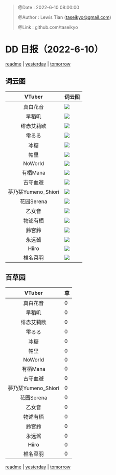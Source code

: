 > @Date    : 2022-6-10 08:00:00
>
> @Author  : Lewis Tian (taseikyo@gmail.com)
>
> @Link    : github.com/taseikyo

# DD 日报（2022-6-10）

[readme](../README.md) | [yesterday](2022-6-9.md) | [tomorrow](2022-6-11.md)

## 词云图

|VTuber|词云图|
|:-:|-|
|真白花音|![](../../images/daily/21402309_2022-6-10_purge_wordcloud.png)|
|早稻叽|![](../../images/daily/41682_2022-6-10_purge_wordcloud.png)|
|绯赤艾莉欧|![](../../images/daily/21396545_2022-6-10_purge_wordcloud.png)|
|雫るる|![](../../images/daily/21013446_2022-6-10_purge_wordcloud.png)|
|冰糖|![](../../images/daily/876396_2022-6-10_purge_wordcloud.png)|
|帕里|![](../../images/daily/4895312_2022-6-10_purge_wordcloud.png)|
|NoWorld|![](../../images/daily/21448649_2022-6-10_purge_wordcloud.png)|
|有栖Mana|![](../../images/daily/6542258_2022-6-10_purge_wordcloud.png)|
|古守血遊|![](../../images/daily/8725120_2022-6-10_purge_wordcloud.png)|
|夢乃栞Yumeno_Shiori|![](../../images/daily/14052636_2022-6-10_purge_wordcloud.png)|
|花园Serena|![](../../images/daily/14327465_2022-6-10_purge_wordcloud.png)|
|乙女音|![](../../images/daily/21320551_2022-6-10_purge_wordcloud.png)|
|物述有栖|![](../../images/daily/21449083_2022-6-10_purge_wordcloud.png)|
|鈴宮鈴|![](../../images/daily/21685677_2022-6-10_purge_wordcloud.png)|
|永远酱|![](../../images/daily/21701071_2022-6-10_purge_wordcloud.png)|
|Hiiro|![](../../images/daily/21919321_2022-6-10_purge_wordcloud.png)|
|椎名菜羽|![](../../images/daily/22347054_2022-6-10_purge_wordcloud.png)|

## 百草园

|VTuber|草|
|:-:|-|
|真白花音|0|
|早稻叽|0|
|绯赤艾莉欧|0|
|雫るる|0|
|冰糖|0|
|帕里|0|
|NoWorld|0|
|有栖Mana|0|
|古守血遊|0|
|夢乃栞Yumeno_Shiori|0|
|花园Serena|0|
|乙女音|0|
|物述有栖|0|
|鈴宮鈴|0|
|永远酱|0|
|Hiiro|0|
|椎名菜羽|0|

[readme](../README.md) | [yesterday](2022-6-9.md) | [tomorrow](2022-6-11.md)
